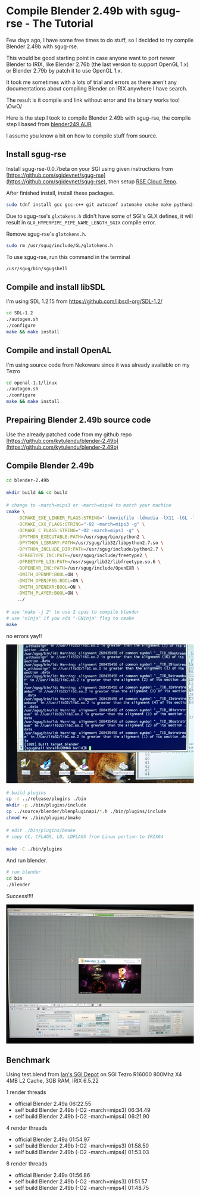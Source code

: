 Compile Blender 2.49b with sgug-rse - The Tutorial
==================================================
Few days ago, I have some free times to do stuff, so I decided to try compile Blender 2.49b with sgug-rse.

This would be good starting point in case anyone want to port newer Blender to IRIX, like Blender 2.76b
(the last version to support OpenGL 1.x) or Blender 2.79b by patch it to use OpenGL 1.x.

It took me sometimes with a lots of trial and errors as there aren't any documentations about compiling Blender on IRIX anywhere I have search.

The result is it compile and link without error and the binary works too! \OwO/

Here is the step I took to compile Blender 2.49b with sgug-rse, the compile step I based from [blender249 AUR](https://aur.archlinux.org/cgit/aur.git/?h=blender249/)

I assume you know a bit on how to compile stuff from source.

Install sgug-rse
----------------

Install sgug-rse-0.0.7beta on your SGI using given instructions from [https://github.com/sgidevnet/sgug-rse](https://github.com/sgidevnet/sgug-rse), then setup [RSE Cloud Repo](https://github.com/sgidevnet/sgug-rse/wiki#add-the-cloud-repo).

After finished install, install these packages.

```bash
sudo tdnf install gcc gcc-c++ git autoconf automake cmake make python2-devel freetype-devel gettext-devel libiconv-devel libjpeg-turbo-devel libpng-devel libtiff-devel zlib-devel OpenEXR-devel
```

Due to sgug-rse's `glxtokens.h` didn't have some of SGI's GLX defines, it will result in `GLX_HYPERPIPE_PIPE_NAME_LENGTH_SGIX` compile error.

Remove sgug-rse's `glxtokens.h`.

```bash
sudo rm /usr/sgug/include/GL/glxtokens.h
```

To use sgug-rse, run this command in the terminal

```bash
/usr/sgug/bin/sgugshell
```

Compile and install libSDL
--------------------------
I'm using SDL 1.2.15 from https://github.com/libsdl-org/SDL-1.2/

```bash
cd SDL-1.2
./autogen.sh
./configure
make && make install
```

Compile and install OpenAL
--------------------------

I'm using source code from Nekoware since it was already available on my Tezro

```bash
cd openal-1.1/linux
./autogen.sh
./configure
make && make install
```

Prepairing Blender 2.49b source code
------------------------------------

Use the already patched code from my github repo [https://github.com/kytulendu/blender-2.49b](https://github.com/kytulendu/blender-2.49b)

Compile Blender 2.49b
---------------------

```bash
cd blender-2.49b

mkdir build && cd build

# change to -march=mips3 or -march=mips4 to match your machine
cmake \
    -DCMAKE_EXE_LINKER_FLAGS:STRING="-lmoviefile -ldmedia -lX11 -lGL -lGLcore -lGLU -ldl -lpthread -Wl,-rpath-link=/usr/lib32 -Wl,-rpath=/usr/lib32:/usr/sgug/lib32 -Wl,--allow-shlib-undefined" \
    -DCMAKE_CXX_FLAGS:STRING="-O2 -march=mips3 -g" \
    -DCMAKE_C_FLAGS:STRING="-O2 -march=mips3 -g" \
    -DPYTHON_EXECUTABLE:PATH=/usr/sgug/bin/python2 \
    -DPYTHON_LIBRARY:PATH=/usr/sgug/lib32/libpython2.7.so \
    -DPYTHON_INCLUDE_DIR:PATH=/usr/sgug/include/python2.7 \
    -DFREETYPE_INC:PATH=/usr/sgug/include/freetype2 \
    -DFREETYPE_LIB:PATH=/usr/sgug/lib32/libfreetype.so.6 \
    -DOPENEXR_INC:PATH=/usr/sgug/include/OpenEXR \
    -DWITH_OPENMP:BOOL=ON \
    -DWITH_OPENJPEG:BOOL=ON \
    -DWITH_OPENEXR:BOOL=ON \
    -DWITH_PLAYER:BOOL=ON \
    ../

# use "make -j 2" to use 2 cpus to compile blender
# use "ninja" if you add "-GNinja" flag to cmake
make
```

no errors yay!!

![Compiled](./resources/blender249_compiled.jpg)

```bash
# build plugins
cp -r ../release/plugins ./bin
mkdir -p ./bin/plugins/include
cp ../source/blender/blenpluginapi/*.h ./bin/plugins/include
chmod +x ./bin/plugins/bmake

# edit ./bin/plugins/bmake
# copy CC, CFLAGS, LD, LDFLAGS from Linux portion to IRIX64

make -C ./bin/plugins
```

And run blender.

```bash
# run blender
cd bin
./blender
```

Success!!!!

![Running](./resources/blender249_running.jpg)

Benchmark
---------

Using test.blend from [Ian's SGI Depot](http://www.sgidepot.co.uk/blender.html) on SGI Tezro R16000 800Mhz X4 4MB L2 Cache, 3GB RAM, IRIX 6.5.22

1 render threads
- official Blender 2.49a                        06:22.55
- self build Blender 2.49b (-O2 -march=mips3)   06:34.49
- self build Blender 2.49b (-O2 -march=mips4)   06:21.90

4 render threads
- official Blender 2.49a                        01:54.97
- self build Blender 2.49b (-O2 -march=mips3)   01:58.50
- self build Blender 2.49b (-O2 -march=mips4)   01:53.03

8 render threads
- official Blender 2.49a                        01:56.86
- self build Blender 2.49b (-O2 -march=mips3)   01:51.57
- self build Blender 2.49b (-O2 -march=mips4)   01:48.75

